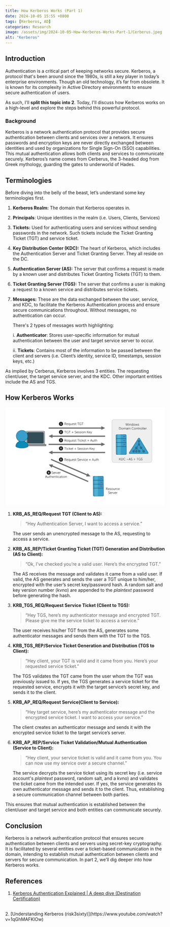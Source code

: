 ```yaml
---
title: How Kerberos Works (Part 1)
date: 2024-10-05 15:55 +0800
tags: [Kerberos, AD]
categories: Research
image: /assets/img/2024-10-05-How-Kerberos-Works-Part-1/Cerberus.jpeg
alt: "Kerberos"
---
```


## Introduction

Authentication is a critical part of keeping networks secure. Kerberos, a protocol that's been around since the 1980s, is still a key player in today’s enterprise environments. Though an old technology, it’s far from obsolete. It is known for its complexity in Active Directory environments to ensure secure authentication of users.

As such, I'll **split this topic into 2**. Today, I'll discuss how Kerberos works on a high-level and explore the steps behind this powerful protocol.

### Background

Kerberos is a network authentication protocol that provides secure authentication between clients and services over a network. It ensures passwords and encryption keys are never directly exchanged between identities and used by organizations for Single Sign-On (SSO) capabilities. This mutual authentication allows both clients and services to communicate securely. Kerberos’s name comes from Cerberus, the 3-headed dog from Greek mythology, guarding the gates to underworld of Hades.

## Terminologies

Before diving into the belly of the beast, let’s understand some key terminologies first.

1. **Kerberos Realm:** The domain that Kerberos operates in.
2. **Principals**: Unique identities in the realm (i.e. Users, Clients, Services)
3. **Tickets:** Used for authenticating users and services without sending passwords in the network. Such tickets include the Ticket Granting Ticket (TGT) and service ticket.
4. **Key Distribution Center (KDC):** The heart of Kerberos, which includes the Authentication Server and Ticket Granting Server. They all reside on the DC.
5. **Authentication Server (AS):** The server that confirms a request is made by a known user and distributes Ticket Granting Tickets (TGT) to them.
6. **Ticket Granting Server (TGS):** The server that confirms a user is making a request to a known service and distributes service tickets.
7. **Messages:** These are the data exchanged between the user, service, and KDC, to facilitate the Kerberos Authentication process and ensure secure communications throughout. Without messages, no authentication can occur.

    There's 2 types of messages worth highlighting:

    i. **Authenticator**: Stores user-specific information for mutual authentication between the user and target service server to occur.

    ii. **Tickets**: Contains most of the information to be passed between the client and servers (i.e. Client’s identity, service ID, timestamps, session keys, etc.)

As implied by Cerberus, Kerberos involves 3 entities. The requesting client/user, the target service server, and the KDC. Other important entities include the AS and TGS.

## How Kerberos Works
![Kerberos Authentication Diagram](/assets/img/2024-10-05-How-Kerberos-Works-Part-1/kerberos_diagram.png)

1. **KRB_AS_REQ/Request TGT (Client to AS):**
    
    > “Hey Authentication Server, I want to access a service.”
    
    The user sends an unencrypted message to the AS, requesting to access a service.
    
2. **KRB_AS_REP/Ticket Granting Ticket (TGT) Generation and Distribution (AS to Client):**
    
    > “Ok, I’ve checked you’re a valid user. Here’s the encrypted TGT.”
    
    The AS receives the message and validates it came from a valid user. If valid, the AS generates and sends the user a TGT unique to him/her, encrypted with the user’s secret key/password hash. A random salt and key version number (kvno) are appended to the *plaintext* password before generating the hash.
    
3. **KRB_TGS_REQ/Request Service Ticket (Client to TGS):**
    
    > “Hey TGS, here’s my authenticator message and encrypted TGT. Please give me the service ticket to access a service.”
    
    The user receives his/her TGT from the AS, generates some authenticator messages and sends them with the TGT to the TGS.
    
4. **KRB_TGS_REP/Service Ticket Generation and Distribution (TGS to Client):**
    
    > “Hey client, your TGT is valid and it came from you. Here’s your requested service ticket.”
    
    The TGS validates the TGT came from the user whom the TGT was previously issued to. If yes, the TGS generates a service ticket for the requested service, encrypts it with the target service’s secret key, and sends it to the client.
    
5. **KRB_AP_REQ/Request Service(Client to Service):**
    
    > “Hey target service, here’s my authenticator message and the encrypted service ticket. I want to access your service.” 
    
    The client creates an authenticator message and sends it with the encrypted service ticket to the target service’s server.
    
6. **KRB_AP_REP/Service Ticket Validation/Mutual Authentication (Service to Client):**
    
    > “Hey client, your service ticket is valid and it came from you. You can now use my service over a secure channel.”
    
    The service decrypts the service ticket using its secret key (i.e. service account's *plaintext* password, random salt, and a kvno) and validates the ticket came from the intended user. If yes, the service generates its own authenticator message and sends it to the client. Thus, establishing a secure communication channel between both parties.
    
This ensures that mutual authentication is established between the client/user and target service and both entities can communicate securely.

## Conclusion

Kerberos is a network authentication protocol that ensures secure authentication between clients and servers using secret-key cryptography. It is facilitated by several entities over a ticket-based communication in the domain, intending to establish mutual authentication between clients and servers for secure communication. In part 2, we’ll dig deeper into how Kerberos works.

## References
1.  [Kerberos Authentication Explained | A deep dive (Destination Certification)](https://www.youtube.com/watch?v=5N242XcKAsM)
<br>
2.  [Understanding Kerberos (risk3sixty)](https://www.youtube.com/watch?v=1qGhMAFKlOw)